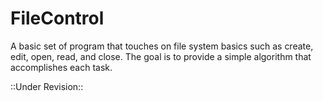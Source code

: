# FileControl

A basic set of program that touches on file system basics such as create, edit, open, read, and close. The goal is to provide a simple algorithm that accomplishes each task.



::Under Revision::
